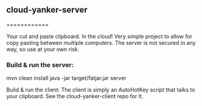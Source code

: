 <h2>cloud-yanker-server</h2>
============

Your cut and paste clipboard. In the *cloud*!
Very simple project to allow for copy pasting between multiple computers.
The server is not secured in any way, so use at your own risk.

<h3>Build & run the server:</h3>
mvn clean install
java -jar target/fatjar.jar server


Build & run the client:
The client is simply an AutoHotKey script that talks to your clipboard.
See the cloud-yanker-client repo for it.
